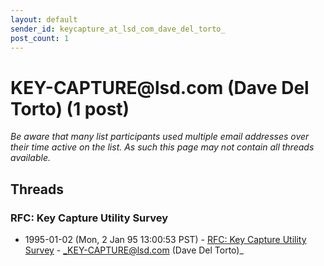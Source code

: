 ```yaml
---
layout: default
sender_id: keycapture_at_lsd_com_dave_del_torto_
post_count: 1
---
```


# KEY-CAPTURE<span>@</span>lsd.com (Dave Del Torto) (1 post)

_Be aware that many list participants used multiple email addresses over their time active on the list. As such this page may not contain all threads available._

## Threads

### RFC: Key Capture Utility Survey
+ 1995-01-02 (Mon, 2 Jan 95 13:00:53 PST) - [RFC: Key Capture Utility Survey](/archive/1995/01/d2bb93f1465ae2416a29cc7110564bf911ebc30de4fd63412fa0a429e581be77) - _KEY-CAPTURE@lsd.com (Dave Del Torto)_

